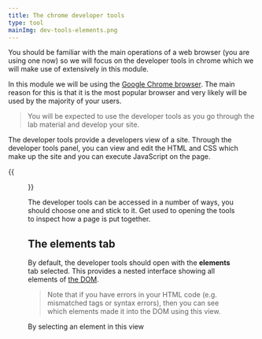 ```yaml
---
title: The chrome developer tools
type: tool
mainImg: dev-tools-elements.png
---
```


You should be familiar with the main operations of a web browser (you are using one now) so we will focus on the developer tools in chrome which we will make use of extensively in this module. 

<!--more-->

In this module we will be using the [Google Chrome browser](https://www.google.com/intl/en_uk/chrome/).
The main reason for this is that it is the most popular browser and very likely will be used by the majority of your users.

> You will be expected to use the developer tools as you go through the lab material and develop your site.

The developer tools provide a developers view of a site. 
Through the developer tools panel, you can view and edit the HTML and CSS which make up the site and you can execute JavaScript on the page.

{{<figure src="dev-tools-elements.png" caption="Chrome, with developer tools open">}}

The developer tools can be accessed in a number of ways, you should choose one and stick to it.
Get used to opening the tools to inspect how a page is put together.

## The elements tab

By default, the developer tools should open with the **elements** tab selected.
This provides a nested interface showing all elements of [the DOM](concepts/DOM).

> Note that if you have errors in your HTML code (e.g. mismatched tags or syntax errors), then you can see which elements made it into the DOM using this view.

By selecting an element in this view 